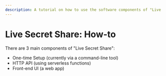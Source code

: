 ```yaml
---
description: A tutorial on how to use the software components of "Live Secret Share"
---
```


# Live Secret Share: How-to

There are 3 main components of "Live Secret Share":

* One-time Setup (currently via a command-line tool)
* HTTP API (using serverless functions)
* Front-end UI (a web app)
